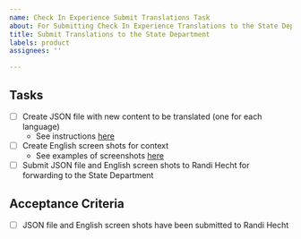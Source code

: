 ```yaml
---
name: Check In Experience Submit Translations Task
about: For Submitting Check In Experience Translations to the State Department
title: Submit Translations to the State Department
labels: product
assignees: ''

---
```


## Tasks
- [ ] Create JSON file with new content to be translated (one for each language)
  - See instructions [here](https://github.com/department-of-veterans-affairs/va.gov-team/blob/master/products/health-care/checkin/translations/json-compare/README.md)
- [ ] Create English screen shots for context
  - See examples of screenshots [here](https://github.com/department-of-veterans-affairs/va.gov-team/tree/master/products/health-care/checkin/translations/spanish-round-3)
- [ ] Submit JSON file and English screen shots to Randi Hecht for forwarding to the State Department

## Acceptance Criteria
- [ ] JSON file and English screen shots have been submitted to Randi Hecht
